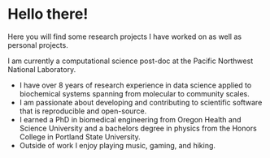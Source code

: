 # Hello there!

Here you will find some research projects I have worked on as well as personal projects. 

I am currently a computational science post-doc at the Pacific Northwest National Laboratory. 

- I have over 8 years of research experience in data science applied to biochemical systems spanning from molecular to community scales.
- I am passionate about developing and contributing to scientific software that is reproducible and open-source.
- I earned a PhD in biomedical engineering from Oregon Health and Science University and a bachelors degree in physics from the Honors College in Portland State University.
- Outside of work I enjoy playing music, gaming, and hiking.

